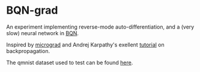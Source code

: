 # BQN-grad
An experiment implementing reverse-mode auto-differentiation, and a (very slow) neural network in [BQN](https://github.com/mlochbaum/BQN).

Inspired by [micrograd](https://github.com/karpathy/micrograd) and Andrej Karpathy's exellent [tutorial](https://www.youtube.com/watch?v=VMj-3S1tku0) on backpropagation.

The qmnist dataset used to test can be found [here](https://github.com/facebookresearch/qmnist).
